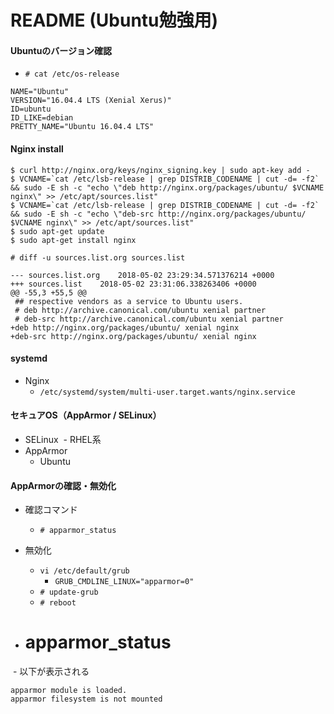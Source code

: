 # README (Ubuntu勉強用)

#### Ubuntuのバージョン確認
- `# cat /etc/os-release`
```
NAME="Ubuntu"
VERSION="16.04.4 LTS (Xenial Xerus)"
ID=ubuntu
ID_LIKE=debian
PRETTY_NAME="Ubuntu 16.04.4 LTS"
```

#### Nginx install

```
$ curl http://nginx.org/keys/nginx_signing.key | sudo apt-key add -
$ VCNAME=`cat /etc/lsb-release | grep DISTRIB_CODENAME | cut -d= -f2` && sudo -E sh -c "echo \"deb http://nginx.org/packages/ubuntu/ $VCNAME nginx\" >> /etc/apt/sources.list"
$ VCNAME=`cat /etc/lsb-release | grep DISTRIB_CODENAME | cut -d= -f2` && sudo -E sh -c "echo \"deb-src http://nginx.org/packages/ubuntu/ $VCNAME nginx\" >> /etc/apt/sources.list"
$ sudo apt-get update
$ sudo apt-get install nginx
```

`# diff -u sources.list.org sources.list`
```
--- sources.list.org	2018-05-02 23:29:34.571376214 +0000
+++ sources.list	2018-05-02 23:31:06.338263406 +0000
@@ -55,3 +55,5 @@
 ## respective vendors as a service to Ubuntu users.
 # deb http://archive.canonical.com/ubuntu xenial partner
 # deb-src http://archive.canonical.com/ubuntu xenial partner
+deb http://nginx.org/packages/ubuntu/ xenial nginx
+deb-src http://nginx.org/packages/ubuntu/ xenial nginx
```

#### systemd
- Nginx
  - `/etc/systemd/system/multi-user.target.wants/nginx.service`
  
#### セキュアOS（AppArmor / SELinux）
- SELinux
  - RHEL系
- AppArmor
  - Ubuntu

#### AppArmorの確認・無効化
- 確認コマンド
  - `# apparmor_status`
- 無効化
  - `vi /etc/default/grub`
    - `GRUB_CMDLINE_LINUX="apparmor=0"`
  - `# update-grub`
  - `# reboot`

- # apparmor_status
  - 以下が表示される
```
apparmor module is loaded.
apparmor filesystem is not mounted
```
